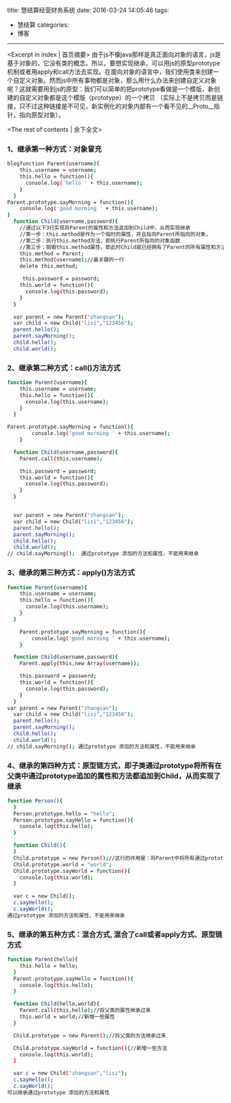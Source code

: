 ﻿title: 慧结算经营财务系统
date: 2016-03-24 14:05:46
tags:
  - 慧结算
categories:
  - 博客
---
<Excerpt in index | 首页摘要>
由于js不像java那样是真正面向对象的语言，js是基于对象的，它没有类的概念。所以，要想实现继承，可以用js的原型prototype机制或者用apply和call方法去实现。在面向对象的语言中，我们使用类来创建一个自定义对象。然而js中所有事物都是对象，那么用什么办法来创建自定义对象呢？这就需要用到js的原型：我们可以简单的把prototype看做是一个模版，新创建的自定义对象都是这个模版（prototype）的一个拷贝 （实际上不是拷贝而是链接，只不过这种链接是不可见，新实例化的对象内部有一个看不见的__Proto__指针，指向原型对象）。
<!-- more -->
<The rest of contents | 余下全文>
### 1、继承第一种方式：对象冒充
``` bash
blogfunction Parent(username){
    this.username = username;
    this.hello = function(){
      console.log('hello ' + this.username);
    }
  }
Parent.prototype.sayMorning = function(){
	console.log('good morning ' + this.username);
}
  function Child(username,password){
    //通过以下3行实现将Parent的属性和方法追加到Child中，从而实现继承
    //第一步：this.method是作为一个临时的属性，并且指向Parent所指向的对象，
    //第二步：执行this.method方法，即执行Parent所指向的对象函数
    //第三步：销毁this.method属性，即此时Child就已经拥有了Parent的所有属性和方法
    this.method = Parent;
    this.method(username);//最关键的一行
    delete this.method;

     this.password = password;
    this.world = function(){
      console.log(this.password);
    }
  }

  var parent = new Parent("zhangsan");
  var child = new Child("lisi","123456");
  parent.hello();
  parent.sayMorning();
  child.hello();
  child.world();
```

### 2、继承第二种方式：call()方法方式
``` bash
function Parent(username){
    this.username = username;
    this.hello = function(){
      console.log(this.username);
    }
  }

Parent.prototype.sayMorning = function(){
		console.log('good morning ' + this.username);
	}

  function Child(username,password){
    Parent.call(this,username);

    this.password = password;
    this.world = function(){
      console.log(this.password);
    }
  }


  var parent = new Parent("zhangsan");
  var child = new Child("lisi","123456");
  parent.hello();
  parent.sayMorning();
  child.hello();
  child.world();
// child.sayMorning();  通过prototype 添加的方法和属性，不能用来继承
```

### 3、继承的第三种方式：apply()方法方式
``` bash
function Parent(username){
    this.username = username;
    this.hello = function(){
      console.log(this.username);
    }
  }

	Parent.prototype.sayMorning = function(){
		console.log('good morning ' + this.username);
	}

  function Child(username,password){
    Parent.apply(this,new Array(username));

    this.password = password;
    this.world = function(){
      console.log(this.password);
    }
  }
var parent = new Parent("zhangsan");
  var child = new Child("lisi","123456");
  parent.hello();
  parent.sayMorning();
  child.hello();
  child.world();
// child.sayMorning(); 通过prototype 添加的方法和属性，不能用来继承
```

### 4、继承的第四种方式：原型链方式，即子类通过prototype将所有在父类中通过prototype追加的属性和方法都追加到Child，从而实现了继承
``` bash
function Person(){
  }
  Person.prototype.hello = "hello";
  Person.prototype.sayHello = function(){
    console.log(this.hello);
  }

  function Child(){
  }
  Child.prototype = new Person();//这行的作用是：将Parent中将所有通过prototype追加的属性和方法都追加到Child，从而实现了继承
  Child.prototype.world = "world";
  Child.prototype.sayWorld = function(){
    console.log(this.world);
  }

  var c = new Child();
  c.sayHello();
  c.sayWorld();
通过prototype 添加的方法和属性，不能用来继承
```

### 5、继承的第五种方式：混合方式, 混合了call或者apply方式、原型链方式
``` bash
function Parent(hello){
    this.hello = hello;
  }
  Parent.prototype.sayHello = function(){
    console.log(this.hello);
  }

  function Child(hello,world){
    Parent.call(this,hello);//将父类的属性继承过来
    this.world = world;//新增一些属性
  }

  Child.prototype = new Parent();//将父类的方法继承过来

  Child.prototype.sayWorld = function(){//新增一些方法
    console.log(this.world);
  }

  var c = new Child("zhangsan","lisi");
  c.sayHello();
  c.sayWorld();
可以继承通过prototype 添加的方法和属性
```
